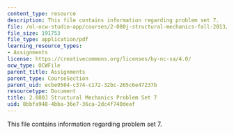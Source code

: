 ```yaml
---
content_type: resource
description: This file contains information regarding problem set 7.
file: /ol-ocw-studio-app/courses/2-080j-structural-mechanics-fall-2013/8bbfa9484bba36e736ca2dc4f740deaf_MIT2_080JF13_ProbSet_7.pdf
file_size: 191753
file_type: application/pdf
learning_resource_types:
- Assignments
license: https://creativecommons.org/licenses/by-nc-sa/4.0/
ocw_type: OCWFile
parent_title: Assignments
parent_type: CourseSection
parent_uid: ecbe9504-c374-c172-32bc-265c6e47237b
resourcetype: Document
title: 2.080J Structural Mechanics Problem Set 7
uid: 8bbfa948-4bba-36e7-36ca-2dc4f740deaf
---
```

This file contains information regarding problem set 7.